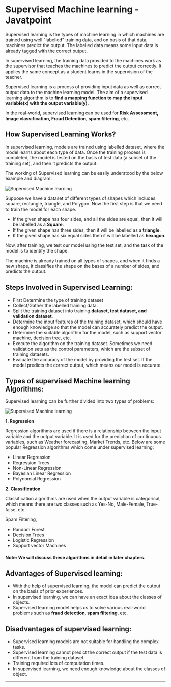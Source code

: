 # Supervised Machine learning - Javatpoint
Supervised learning is the types of machine learning in which machines are trained using well "labelled" training data, and on basis of that data, machines predict the output. The labelled data means some input data is already tagged with the correct output.

In supervised learning, the training data provided to the machines work as the supervisor that teaches the machines to predict the output correctly. It applies the same concept as a student learns in the supervision of the teacher.

Supervised learning is a process of providing input data as well as correct output data to the machine learning model. The aim of a supervised learning algorithm is to **find a mapping function to map the input variable(x) with the output variable(y)**.

In the real-world, supervised learning can be used for **Risk Assessment, Image classification, Fraud Detection, spam filtering**, etc.

How Supervised Learning Works?
------------------------------

In supervised learning, models are trained using labelled dataset, where the model learns about each type of data. Once the training process is completed, the model is tested on the basis of test data (a subset of the training set), and then it predicts the output.

The working of Supervised learning can be easily understood by the below example and diagram:

![Supervised Machine learning](https://static.javatpoint.com/tutorial/machine-learning/images/supervised-machine-learning.png)

Suppose we have a dataset of different types of shapes which includes square, rectangle, triangle, and Polygon. Now the first step is that we need to train the model for each shape.

*   If the given shape has four sides, and all the sides are equal, then it will be labelled as a **Square**.
*   If the given shape has three sides, then it will be labelled as a **triangle**.
*   If the given shape has six equal sides then it will be labelled as **hexagon**.

Now, after training, we test our model using the test set, and the task of the model is to identify the shape.

The machine is already trained on all types of shapes, and when it finds a new shape, it classifies the shape on the bases of a number of sides, and predicts the output.

Steps Involved in Supervised Learning:
--------------------------------------

*   First Determine the type of training dataset
*   Collect/Gather the labelled training data.
*   Split the training dataset into training **dataset, test dataset, and validation dataset**.
*   Determine the input features of the training dataset, which should have enough knowledge so that the model can accurately predict the output.
*   Determine the suitable algorithm for the model, such as support vector machine, decision tree, etc.
*   Execute the algorithm on the training dataset. Sometimes we need validation sets as the control parameters, which are the subset of training datasets.
*   Evaluate the accuracy of the model by providing the test set. If the model predicts the correct output, which means our model is accurate.

Types of supervised Machine learning Algorithms:
------------------------------------------------

Supervised learning can be further divided into two types of problems:

![Supervised Machine learning](https://static.javatpoint.com/tutorial/machine-learning/images/supervised-machine-learning-1.png)

**1\. Regression**

Regression algorithms are used if there is a relationship between the input variable and the output variable. It is used for the prediction of continuous variables, such as Weather forecasting, Market Trends, etc. Below are some popular Regression algorithms which come under supervised learning:

*   Linear Regression
*   Regression Trees
*   Non-Linear Regression
*   Bayesian Linear Regression
*   Polynomial Regression

**2\. Classification**

Classification algorithms are used when the output variable is categorical, which means there are two classes such as Yes-No, Male-Female, True-false, etc.

Spam Filtering,

*   Random Forest
*   Decision Trees
*   Logistic Regression
*   Support vector Machines

#### Note: We will discuss these algorithms in detail in later chapters.

Advantages of Supervised learning:
----------------------------------

*   With the help of supervised learning, the model can predict the output on the basis of prior experiences.
*   In supervised learning, we can have an exact idea about the classes of objects.
*   Supervised learning model helps us to solve various real-world problems such as **fraud detection, spam filtering**, etc.

Disadvantages of supervised learning:
-------------------------------------

*   Supervised learning models are not suitable for handling the complex tasks.
*   Supervised learning cannot predict the correct output if the test data is different from the training dataset.
*   Training required lots of computation times.
*   In supervised learning, we need enough knowledge about the classes of object.

* * *